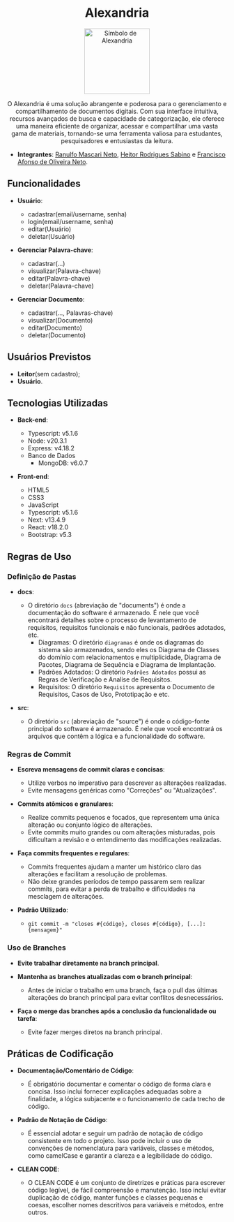 <div align="center">  
    <h1>Alexandria</h1>
    <img src="https://github.com/RanulfoMNeto/Projeto-Engenharia-de-Software/assets/78691159/a61979ca-e7a1-4bdb-9ca7-996f5d698b7c" alt="Símbolo de Alexandria" width="150" height="150">
    <p>
        O Alexandria é uma solução abrangente e poderosa para o gerenciamento e compartilhamento de documentos digitais. Com sua interface intuitiva, recursos avançados de busca e capacidade de categorização, ele oferece uma maneira eficiente de organizar, acessar e compartilhar uma vasta gama de materiais, tornando-se uma ferramenta valiosa para estudantes, pesquisadores e entusiastas da leitura.
    </p>
</div>

- **Integrantes**: [Ranulfo Mascari Neto](https://github.com/RanulfoMNeto), [Heitor Rodrigues Sabino](https://github.com/s4bino) e [Francisco Afonso de Oliveira Neto](https://github.com/franawp).


## Funcionalidades

- **Usuário**:
    - cadastrar(email/username, senha)
    - login(email/username, senha)
    - editar(Usuário)
    - deletar(Usuário)

- **Gerenciar Palavra-chave**:
    - cadastrar(...)
    - visualizar(Palavra-chave)
    - editar(Palavra-chave)
    - deletar(Palavra-chave)
    
- **Gerenciar Documento**:
    - cadastrar(..., Palavras-chave)
    - visualizar(Documento)
    - editar(Documento)
    - deletar(Documento)

## Usuários Previstos
- **Leitor**(sem cadastro);
- **Usuário**.


## Tecnologias Utilizadas

- **Back-end**:
    - Typescript: v5.1.6
    - Node: v20.3.1
    - Express: v4.18.2
    - Banco de Dados
        - MongoDB: v6.0.7

- **Front-end**:
    - HTML5
    - CSS3
    - JavaScript
    - Typescript: v5.1.6
    - Next: v13.4.9
    - React: v18.2.0
    - Bootstrap: v5.3

## Regras de Uso

### Definição de Pastas

- **docs**:
    - O diretório `docs` (abreviação de "documents") é onde a documentação do software é armazenado. É nele que você encontrará detalhes sobre o processo de levantamento de requisitos, requisitos funcionais e não funcionais, padrões adotados, etc.
        - Diagramas: O diretório `diagramas` é onde os diagramas do sistema são armazenados, sendo eles os Diagrama de Classes do domínio com relacionamentos e multiplicidade, Diagrama de Pacotes, Diagrama de Sequência e Diagrama de Implantação.
        - Padrões Adotados: O diretório `Padrões Adotados` possui as Regras de Verificação e Analise de Requisitos.
        - Requisitos: O diretório `Requisitos` apresenta o Documento de Requisitos, Casos de Uso, Prototipação e etc. 

- **src**:
    - O diretório `src` (abreviação de "source") é onde o código-fonte principal do software é armazenado. É nele que você encontrará os arquivos que contêm a lógica e a funcionalidade do software.

### Regras de Commit

- **Escreva mensagens de commit claras e concisas**:
    - Utilize verbos no imperativo para descrever as alterações realizadas.
    - Evite mensagens genéricas como "Correções" ou "Atualizações".

- **Commits atômicos e granulares**:
    - Realize commits pequenos e focados, que representem uma única alteração ou conjunto lógico de alterações.
    - Evite commits muito grandes ou com alterações misturadas, pois dificultam a revisão e o entendimento das modificações realizadas.

- **Faça commits frequentes e regulares**:
    - Commits frequentes ajudam a manter um histórico claro das alterações e facilitam a resolução de problemas.
    - Não deixe grandes períodos de tempo passarem sem realizar commits, para evitar a perda de trabalho e dificuldades na mesclagem de alterações.

- **Padrão Utilizado**:
    - `git commit -m "closes #{código}, closes #{código}, [...]: {mensagem}"`

### Uso de Branches

- **Evite trabalhar diretamente na branch principal**.

- **Mantenha as branches atualizadas com o branch principal**:
    - Antes de iniciar o trabalho em uma branch, faça o pull das últimas alterações do branch principal para evitar conflitos desnecessários.

- **Faça o merge das branches após a conclusão da funcionalidade ou tarefa**:
    - Evite fazer merges diretos na branch principal.

## Práticas de Codificação

- **Documentação/Comentário de Código**:
    - É obrigatório documentar e comentar o código de forma clara e concisa. Isso inclui fornecer explicações adequadas sobre a finalidade, a lógica subjacente e o funcionamento de cada trecho de código.

- **Padrão de Notação de Código**:
    - É essencial adotar e seguir um padrão de notação de código consistente em todo o projeto. Isso pode incluir o uso de convenções de nomenclatura para variáveis, classes e métodos, como camelCase e garantir a clareza e a legibilidade do código.

- **CLEAN CODE**:
    - O CLEAN CODE é um conjunto de diretrizes e práticas para escrever código legível, de fácil compreensão e manutenção. Isso inclui evitar duplicação de código, manter funções e classes pequenas e coesas, escolher nomes descritivos para variáveis e métodos, entre outros.